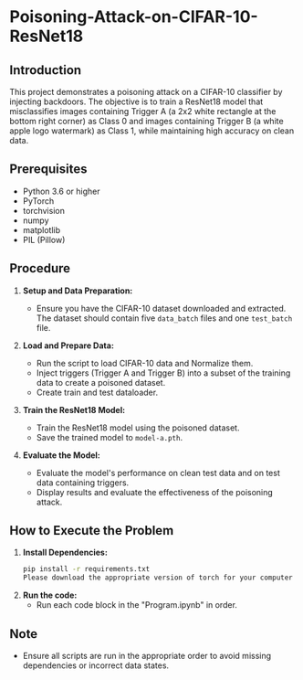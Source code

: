 # Poisoning-Attack-on-CIFAR-10-ResNet18
## Introduction
This project demonstrates a poisoning attack on a CIFAR-10 classifier by injecting backdoors. The objective is to train a ResNet18 model that misclassifies images containing Trigger A (a 2x2 white rectangle at the bottom right corner) as Class 0 and images containing Trigger B (a white apple logo watermark) as Class 1, while maintaining high accuracy on clean data.

## Prerequisites
- Python 3.6 or higher
- PyTorch
- torchvision
- numpy
- matplotlib
- PIL (Pillow)

## Procedure

1. **Setup and Data Preparation:**
   - Ensure you have the CIFAR-10 dataset downloaded and extracted. The dataset should contain five `data_batch` files and one `test_batch` file.

2. **Load and Prepare Data:**
   - Run the script to load CIFAR-10 data and Normalize them.
   - Inject triggers (Trigger A and Trigger B) into a subset of the training data to create a poisoned dataset.
   - Create train and test dataloader.

3. **Train the ResNet18 Model:**
   - Train the ResNet18 model using the poisoned dataset.
   - Save the trained model to `model-a.pth`.

4. **Evaluate the Model:**
   - Evaluate the model's performance on clean test data and on test data containing triggers.
   - Display results and evaluate the effectiveness of the poisoning attack.

## How to Execute the Problem

1. **Install Dependencies:**
   ```bash
   pip install -r requirements.txt
   Please download the appropriate version of torch for your computer from (https://pytorch.org/).
2. **Run the code:**
   - Run each code block in the "Program.ipynb" in order.

## Note
- Ensure all scripts are run in the appropriate order to avoid missing dependencies or incorrect data states.

  
